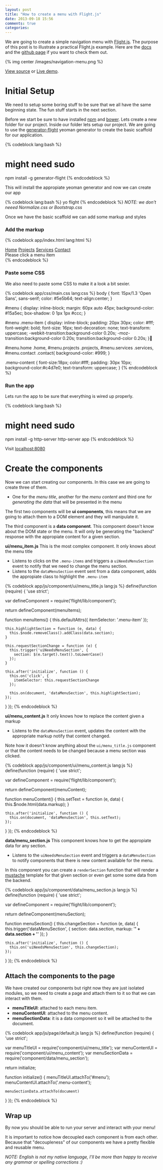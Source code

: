 ```yaml
---
layout: post
title: "How to create a menu with Flight.js"
date: 2013-09-18 15:56
comments: true
categories:
---
```


We are going to create a simple navigation menu with [Flight.js](http://flightjs.github.io/). The purpose of this post is to illustrate a practical Flight.js example. Here are the [docs](https://github.com/flightjs/flight/tree/master/doc) and the [github page](https://github.com/flightjs/flight) if you want to check them out.

{% img center /images/navigation-menu.png %}

[View source](https://github.com/rogeliog/learn-flight-navigation-menu-demo/tree/master/app) or [Live demo](http://rogeliog.github.io/learn-flight-navigation-menu-demo).

# Initial Setup

We need to setup some boring stuff to be sure that we all have the same beginning state. The fun stuff starts in the next section.

Before we start be sure to have installed [npm](https://npmjs.org/) and [bower](http://bower.io/). Lets create a new folder for our project. Inside our folder lets setup our project. We are going to use the [generator-flight](https://github.com/flightjs/generator-flight) yeoman generator to create the basic scaffold for our application.

{% codeblock lang:bash %}
# might need sudo
npm install -g generator-flight
{% endcodeblock %}

This will install the appropiate yeoman generator and now we can create our app

{% codeblock lang:bash %}
yo flight
{% endcodeblock %}
_NOTE: we don't neeed Normalize.css or Bootstrap.css_

Once we have the basic scaffold we can add some markup and styles

### Add the markup

{% codeblock app/index.html lang:html %}
<div id="main">
  <nav id="menu">
    <a href="#" class="home menu-item">Home</a>
    <a href="#" class="projects menu-item">Projects</a>
    <a href="#" class="services menu-item">Services</a>
    <a href="#" class="contact menu-item">Contact</a>
  </nav>

  <div class="menu-content">
    Please click a menu item
  </div>
</div>
{% endcodeblock %}


### Paste some CSS

We also need to paste some CSS to make it a look a bit sexier.

{% codeblock app/css/main.css lang:css %}
body {
  font: 15px/1.3 'Open Sans', sans-serif;
  color: #5e5b64;
  text-align:center;
}

#menu {
  display: inline-block;
  margin: 60px auto 45px;
  background-color: #15a5ec;
  box-shadow: 0 1px 1px #ccc;
}

#menu .menu-item {
  display: inline-block;
  padding: 20px 30px;
  color: #fff;
  font-weight: bold;
  font-size: 16px;
  text-decoration: none;
  text-transform: uppercase;
  -webkit-transition:background-color 0.20s;
  -moz-transition:background-color 0.20s;
  transition:background-color 0.20s;
}

#menu.home .home,
#menu.projects .projects,
#menu.services .services,
#menu.contact .contact{
  background-color: #999;
}


.menu-content {
  font-size:18px;
  color:#fff;
  padding: 30px 10px;
  background-color:#c4d7e0;
  text-transform: uppercase;
}
{% endcodeblock %}

### Run the app

Lets run the app to be sure that everything is wired up properly.

{% codeblock lang:bash %}
# might need sudo
npm install -g http-server
http-server app
{% endcodeblock %}

Visit [localhost:8080](http://localhost:8080)

# Create the components

Now we can start creating our components. In this case we are going to create
three of them.

* One for the *menu title*, another for the *menu content* and third one for *generating the data* that will be presented in the menu

The first two components will be **ui components**, this means that we are going
to attach them to a DOM element and they will manipulate it.

The third component is a **data component**. This component doesn't know about the DOM state or the menu.
It will only be generating the "backend" response with the appropiate content for
a given section.

**ui/menu_item.js** This is the most complex component. It only knows about the menu title

  * Listens to clicks on the `.menu-items` and triggers a `uiNeedsMenuSection`
  event to notify that we need to change the menu section.
  * Listens to the `dataMenuSection` event sent from a data component, adds the appropiate class to highlight the `.menu-item`

{% codeblock app/js/component/ui/menu_title.js lang:js %}
define(function (require) {
  'use strict';

  var defineComponent = require('flight/lib/component');

  return defineComponent(menuItems);

  function menuItems() {
    this.defaultAttrs({
      itemSelector: '.menu-item'
    });

    this.highlightSection = function (e, data) {
      this.$node.removeClass().addClass(data.section);
    }

    this.requestSectionChange = function (e) {
      this.trigger('uiNeedsMenuSection', {
        section: $(e.target).text().toLowerCase()
      });
    }

    this.after('initialize', function () {
      this.on('click', {
        itemSelector: this.requestSectionChange
      });

      this.on(document, 'dataMenuSection', this.highlightSection);
    });
  }
});
{% endcodeblock %}

**ui/menu_content.js** It only knows how to replace the content given a markup

  * Listens to the `dataMenuSection` event, updates the content with the appropriate markup notify that content changed.

Note how it doesn't know anything about the `ui/menu_title.js` component or
that the content needs to be changed because a menu section was clicked.

{% codeblock app/js/component/ui/menu_content.js lang:js %}
define(function (require) {
  'use strict';

  var defineComponent = require('flight/lib/component');

  return defineComponent(menuContent);

  function menuContent() {
    this.setText = function (e, data) {
      this.$node.html(data.markup);
    }

    this.after('initialize', function () {
      this.on(document, 'dataMenuSection', this.setText);
    });
  }
});
{% endcodeblock %}

**data/menu_section.js** This component knows how to get the appropiate data for any section.

  * Listens to the `uiNeedsMenuSection` event and triggers a `dataMenuSection` to
  notify components that there is new content available for the menu.

In this component you can create a `renderSection` function that will render a [mustache](http://mustache.github.io/) template
for that given section or even get some some data from the backend.

{% codeblock app/js/component/data/menu_section.js lang:js %}
define(function (require) {
  'use strict';

  var defineComponent = require('flight/lib/component');

  return defineComponent(menuSection);

  function menuSection() {
    this.changeSection = function (e, data) {
      this.trigger('dataMenuSection', {
        section: data.section,
        markup: '<b>' + data.section + '</b>'
      });
    }

    this.after('initialize', function () {
      this.on('uiNeedsMenuSection', this.changeSection);
    });
  }
});
{% endcodeblock %}

## Attach the components to the page

We have created our components but right now they are just isolated modules, so
we need to create a page and attach them to it so that we can interact with
them.

* **menuTitleUI**: attached to each menu item.
* **menuContentUI**: attached to the menu content.
* **menuSectionData**: it is a data component so it will be attached to the document.

{% codeblock app/js/page/default.js lang:js %}
define(function (require) {
  'use strict';

  var menuTitleUI = require('component/ui/menu_title');
  var menuContentUI = require('component/ui/menu_content');
  var menuSectionData = require('component/data/menu_section');

  return initialize;

  function initialize() {
    menuTitleUI.attachTo('#menu');
    menuContentUI.attachTo('.menu-content');

    menuSectionData.attachTo(document)
  }
});
{% endcodeblock %}

## Wrap up

By now you should be able to run your server and interact with your menu!

It is important to notice how decoupled each component is from each other.
Because that "decoupleness" of our components we have a pretty flexible and reusable menu.


*NOTE: English is not my native language, I'll be more than happy to receive any grammar or spelling corrections :)*
